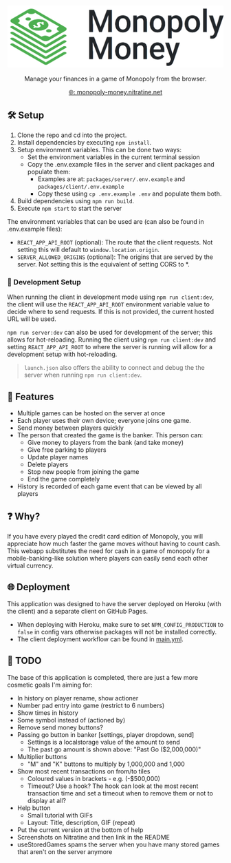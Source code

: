 <div style="text-align: center">
    <a href="https://monopoly-money.nitratine.net/"><img src="./packages/client/src/img/banner.png" alt="Monopoly Money Banner" style="background: white;"></a>
</div>
<p align="center">Manage your finances in a game of Monopoly from the browser.</p>
<p align="center"><a href="https://monopoly-money.nitratine.net/">🌐: monopoly-money.nitratine.net</a></p>

## 🛠️ Setup

1. Clone the repo and cd into the project.
2. Install dependencies by executing `npm install`.
3. Setup environment variables. This can be done two ways:
   - Set the environment variables in the current terminal session
   - Copy the .env.example files in the server and client packages and populate them:
     - Examples are at: `packages/server/.env.example` and `packages/client/.env.example`
     - Copy these using `cp .env.example .env` and populate them both.
4. Build dependencies using `npm run build`.
5. Execute `npm start` to start the server

The environment variables that can be used are (can also be found in .env.example files):

- `REACT_APP_API_ROOT` (optional): The route that the client requests. Not setting this will default to `window.location.origin`.
- `SERVER_ALLOWED_ORIGINS` (optional): The origins that are served by the server. Not setting this is the equivalent of setting CORS to \*.

### 🧪 Development Setup

When running the client in development mode using `npm run client:dev`, the client will use the `REACT_APP_API_ROOT` environment variable value to decide where to send requests. If this is not provided, the current hosted URL will be used.

`npm run server:dev` can also be used for development of the server; this allows for hot-reloading. Running the client using `npm run client:dev` and setting `REACT_APP_API_ROOT` to where the server is running will allow for a development setup with hot-reloading.

> `launch.json` also offers the ability to connect and debug the the server when running `npm run client:dev`.

## 📝 Features

- Multiple games can be hosted on the server at once
- Each player uses their own device; everyone joins one game.
- Send money between players quickly
- The person that created the game is the banker. This person can:
  - Give money to players from the bank (and take money)
  - Give free parking to players
  - Update player names
  - Delete players
  - Stop new people from joining the game
  - End the game completely
- History is recorded of each game event that can be viewed by all players

## ❓ Why?

If you have every played the credit card edition of Monopoly, you will appreciate how much faster the game moves without having to count cash. This webapp substitutes the need for cash in a game of monopoly for a mobile-banking-like solution where players can easily send each other virtual currency.

## 🌐 Deployment

This application was designed to have the server deployed on Heroku (with the client) and a separate client on GitHub Pages.

- When deploying with Heroku, make sure to set `NPM_CONFIG_PRODUCTION` to `false` in config vars otherwise packages will not be installed correctly.
- The client deployment workflow can be found in [main.yml](./.github/workflows/main.yml).

## 🚧 TODO

The base of this application is completed, there are just a few more cosmetic goals I'm aiming for:

- In history on player rename, show actioner
- Number pad entry into game (restrict to 6 numbers)
- Show times in history
- Some symbol instead of (actioned by)
- Remove send money buttons?
- Passing go button in banker [settings, player dropdown, send]
  - Settings is a localstorage value of the amount to send
  - The past go amount is shown above: "Past Go (\$2,000,000)"
- Multiplier buttons
  - "M" and "K" buttons to multiply by 1,000,000 and 1,000
- Show most recent transactions on from/to tiles
  - Coloured values in brackets - e.g. (-\$500,000)
  - Timeout? Use a hook? The hook can look at the most recent transaction time and set a timeout when to remove them or not to display at all?
- Help button
  - Small tutorial with GIFs
  - Layout: Title, description, GIF (repeat)
- Put the current version at the bottom of help
- Screenshots on Nitratine and then link in the README
- useStoredGames spams the server when you have many stored games that aren't on the server anymore

